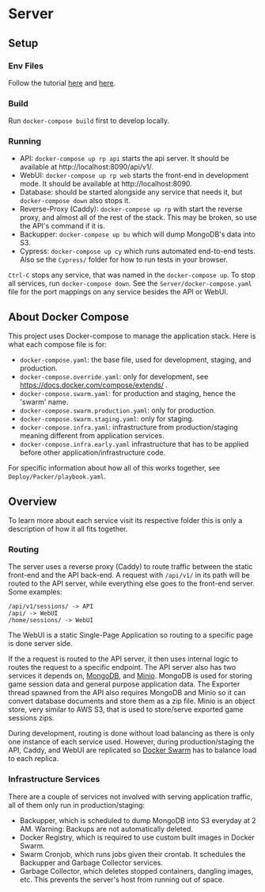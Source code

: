 # Server

## Setup

### Env Files

Follow the tutorial [here](https://github.com/jhburns/ExperienceCapture/blob/master/Documentation/Partial-Deploy.md#create-and-copy-environment-files) and [here](https://github.com/jhburns/ExperienceCapture/blob/master/Documentation/Partial-Deploy.md#change-build-arg).

### Build

Run `docker-compose build` first to develop locally.

### Running

- API: `docker-compose up rp api` starts the api server. It should be available at http://localhost:8090/api/v1/.
- WebUI: `docker-compose up rp web` starts the front-end in development mode. It should be available at http://localhost:8090.
- Database: should be started alongside any service that needs it, but `docker-compose down` also stops it.
- Reverse-Proxy (Caddy): `docker-compose up rp` with start the reverse proxy, and almost all of the rest of the stack. This may be broken, so use the API's command if it is.
- Backupper: `docker-compose up bu` which will dump MongoDB's data into S3.
- Cypress: `docker-compose up cy` which runs automated end-to-end tests. Also se the `Cypress/` folder for how to run tests in your browser.

`Ctrl-C` stops any service, that was named in the `docker-compose up`. To stop all services, run `docker-compose down`. See the `Server/docker-compose.yaml` file for the port mappings on any service besides the API or WebUI.

## About Docker Compose

This project uses Docker-compose to manage the application stack. Here is what each compose file is for:

- `docker-compose.yaml`: the base file, used for development, staging, and production.
- `docker-compose.override.yaml`: only for development, see https://docs.docker.com/compose/extends/ .
- `docker-compose.swarm.yaml`: for production and staging, hence the 'swarm' name.
- `docker-compose.swarm.production.yaml`: only for production.
- `docker-compose.swarm.staging.yaml`: only for staging.
- `docker-compose.infra.yaml`: infrastructure from production/staging meaning different from application services.
- `docker-compose.infra.early.yaml` infrastructure that has to be applied before other application/infrastructure code.

For specific information about how all of this works together, see `Deploy/Packer/playbook.yaml`.

## Overview

To learn more about each service visit its respective folder this is only a description of how it all fits together.

### Routing

The server uses a reverse proxy (Caddy) to route traffic between the static front-end and the API back-end.
A request with `/api/v1/` in its path will be routed to the API server, while everything else
goes to the front-end server. Some examples:

```text
/api/v1/sessions/ -> API
/api/ -> WebUI
/home/sessions/ -> WebUI
```

The WebUI is a static Single-Page Application so routing to a specific page is done server side.

If the a request is routed to the API server, it then uses internal logic to routes the request to a specific endpoint.
The API server also has two services it depends on, [MongoDB](https://www.mongodb.com/), and
[Minio](https://min.io/). MongoDB is used for storing game session data and general purpose application data.
The Exporter thread spawned from the API also requires MongoDB and Minio so it can convert database documents and store them as a zip file.
Minio is an object store, very similar to AWS S3, that is used to store/serve exported game sessions zips.

During development, routing is done without load balancing as there is only one instance of each service used.
However, during production/staging the API, Caddy, and WebUI are replicated so [Docker Swarm](https://docs.docker.com/engine/swarm/) has to balance load to each replica.

### Infrastructure Services

There are a couple of services not involved with serving application traffic, all
of them only run in production/staging:

- Backupper, which is scheduled to dump MongoDB into S3 everyday at 2 AM. Warning: Backups are not automatically deleted.
- Docker Registry, which is required to use custom built images in Docker Swarm.
- Swarm Cronjob, which runs jobs given their crontab. It schedules the Backupper and Garbage Collector services.
- Garbage Collector, which deletes stopped containers, dangling images, etc. This prevents the server's host from running out of space.
